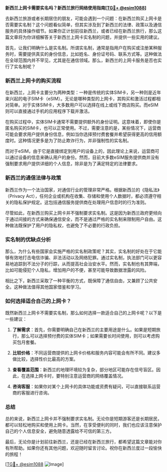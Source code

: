 **新西兰上网卡需要实名吗？新西兰旅行网络使用指南[[TG💪+ @esim1088](https://t.me/s/esim1088)]**

去新西兰旅游或者长期居住的朋友，可能会遇到一个问题：在新西兰购买上网卡是否需要实名制？这个问题看似简单，但其实涉及到了新西兰的法律、政策以及通信服务的具体操作细节。如果你正计划前往新西兰，或者已经在新西兰旅行，那么这篇文章将为你详细解答关于新西兰上网卡实名制的问题，并提供一些实用的建议。

首先，让我们明确什么是实名制。所谓实名制，通常是指用户在购买或注册某种服务时，需要提供真实的身份信息，比如姓名、身份证号码、联系方式等。这种做法在全球范围内并不罕见，尤其是在通信领域。那么，新西兰的上网卡服务是否也实行了实名制呢？

### 新西兰上网卡的购买流程

在新西兰，上网卡主要分为两种类型：一种是传统的实体SIM卡，另一种则是近年来兴起的电子SIM卡（eSIM）。无论是哪种类型的上网卡，其购买和激活过程都相对简单。对于实体SIM卡，大多数用户可以选择在线上或线下商店购买。而eSIM则可以直接通过手机的应用程序下载并激活。

在购买过程中，实体SIM卡通常不需要提供额外的身份证明。这意味着，即使你是匿名购买的SIM卡，也可以正常使用。不过，需要注意的是，某些情况下，运营商可能会要求用户提供身份信息，例如当你选择预付费套餐并希望获得更高的信用额度时。这种情况更多是为了防止欺诈行为，并非强制性的实名制。

而对于eSIM，由于它是直接绑定到用户的设备上的，因此理论上来说，运营商可以通过设备的信息来确认用户的身份。然而，目前大多数eSIM服务提供商并没有强制要求用户提供详细的个人信息，除非是为了满足特定的法律要求。

### 新西兰的通信法律与政策

新西兰作为一个法治国家，对通信行业的管理非常严格。根据新西兰的《隐私法》（Privacy Act），任何企业或机构在收集、存储和使用个人数据时，都必须遵守相关的隐私保护规定。这包括通信服务提供商在处理用户信息时的行为准则。

尽管如此，在新西兰购买上网卡并不强制要求实名制。这是因为新西兰政府更倾向于通过间接的方式来确保通信安全，而不是通过严格的实名制来限制用户自由。这种做法既保护了用户的隐私权，也避免了不必要的行政负担。

### 实名制的优缺点分析

那么，为什么有些国家会实施严格的实名制政策呢？其实，实名制的好处在于它能够有效地打击电信诈骗、非法活动以及网络犯罪。通过实名制，执法部门可以更容易地追踪到不法分子的行踪，从而提高社会治安水平。然而，实名制也有其弊端，比如可能侵犯个人隐私，增加用户的不便，甚至可能导致数据泄露的风险。

相比之下，新西兰采取了一种平衡的方式，既保障了通信自由，又兼顾了公共安全。这种做法值得其他国家借鉴和学习。

### 如何选择适合自己的上网卡？

既然新西兰上网卡不需要实名制，那么如何选择一款适合自己的上网卡呢？以下是一些建议：

1. **了解需求**：首先，你需要明确自己在新西兰的主要用途是什么。如果是短期旅行，那么可以选择预付费的实体SIM卡；如果需要长时间使用，则可以考虑购买包月套餐。

2. **比较价格**：不同运营商提供的上网卡价格和服务内容可能会有所不同。建议多做比较，选择性价比最高的方案。

3. **查看覆盖范围**：新西兰的地理环境较为复杂，部分地区可能存在信号盲区。因此，在选择上网卡时，要特别注意运营商的网络覆盖情况。

4. **咨询客服**：如果你对某个上网卡的具体功能或资费有疑问，可以直接联系运营商的客服进行咨询。

### 总结

总的来说，新西兰上网卡并不强制要求实名制。无论你是短期游客还是长期居民，都可以轻松地购买和使用上网卡。当然，在享受便利的同时，我们也应该注意保护自己的个人信息安全，避免随意透露给不可信的第三方。

最后，无论你是计划前往新西兰，还是已经在新西兰旅行，都希望这篇文章能对你有所帮助。如果你还有其他问题，欢迎随时留言讨论。祝你在新西兰度过一段愉快的旅程！

[[TG💪+ @esim1088](https://t.me/s/esim1088) ![Image](https://i.postimg.cc/4NQfJmqS/Snipaste-2025-05-13-00-14-12.png)]